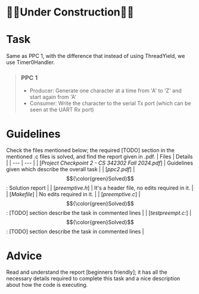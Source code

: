 # 👷‍♂️Under Construction👷‍♂️

# Task
Same as PPC 1, with the difference that instead of using ThreadYield, we use Timer0Handler.<br/>
> ### PPC 1
> - Producer: Generate one character at a time from 'A' to 'Z' and start again from 'A'
> - Consumer: Write the character to the serial Tx port (which can be seen at the UART Rx port)

# Guidelines
Check the files mentioned below; the required [TODO] section in the mentioned .c files is solved, and find the report given in .pdf.
| Files | Details |
| --- | --- |
| [*Project Checkpoint 2 - CS 342302 Fall 2024.pdf*] | Guidelines given which describe the overall task |
| [*ppc2.pdf*] | $${\color{green}Solved}$$: Solution report |
| [*preemptive.h*] | It's a header file, no edits required in it. |
| [*Makefile*] | No edits required in it. |
| [*preemptive.c*] | $${\color{green}Solved}$$: [TODO] section describe the task in commented lines |
| [*testpreempt.c:*] | $${\color{green}Solved}$$: [TODO] section describe the task in commented lines |

# Advice
Read and understand the report [beginners friendly]; it has all the necessary details required to complete this task and a nice description about how the code is executing.
